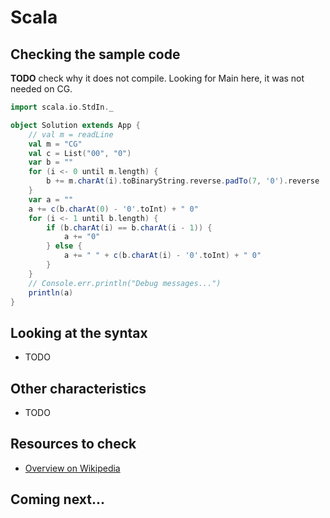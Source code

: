 # Scala

## Checking the sample code

**TODO** check why it does not compile. Looking for Main here, it was not needed on CG.

```scala runnable
import scala.io.StdIn._

object Solution extends App {
    // val m = readLine
    val m = "CG"
    val c = List("00", "0")
    var b = ""
    for (i <- 0 until m.length) {
        b += m.charAt(i).toBinaryString.reverse.padTo(7, '0').reverse
    }
    var a = ""
    a += c(b.charAt(0) - '0'.toInt) + " 0"
    for (i <- 1 until b.length) {
        if (b.charAt(i) == b.charAt(i - 1)) {
            a += "0"
        } else {
            a += " " + c(b.charAt(i) - '0'.toInt) + " 0"
        }
    }
    // Console.err.println("Debug messages...")
    println(a)
}
```

## Looking at the syntax

- TODO

## Other characteristics

- TODO

## Resources to check

- [Overview on Wikipedia](https://en.wikipedia.org/wiki/Scala_(programming_language))

## Coming next...
